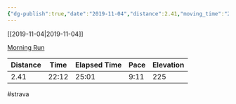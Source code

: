 ```yaml
---
{"dg-publish":true,"date":"2019-11-04","distance":2.41,"moving_time":"22:12","elapsed_time":"25:01","pace":"9:11","total_elevation_gain":225,"url":"https://www.strava.com/activities/2844194951","permalink":"/01-personal/strava/2019-11-04-morning-run/","dgPassFrontmatter":true}
---
```



[[2019-11-04\|2019-11-04]]

[Morning Run](https://www.strava.com/activities/2844194951)

| Distance | Time  | Elapsed Time | Pace | Elevation |
| -------- | ----- | ------------ | ---- | --------- |
| 2.41     | 22:12 | 25:01        | 9:11 | 225       |




#strava
